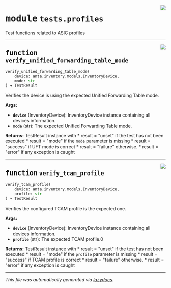 <!-- markdownlint-disable -->

<a href="../../anta/tests/profiles.py#L0"><img align="right" style="float:right;" src="https://img.shields.io/badge/-source-cccccc?style=flat-square"></a>

# <kbd>module</kbd> `tests.profiles`
Test functions related to ASIC profiles 


---

<a href="../../anta/decorators.py#L16"><img align="right" style="float:right;" src="https://img.shields.io/badge/-source-cccccc?style=flat-square"></a>

## <kbd>function</kbd> `verify_unified_forwarding_table_mode`

```python
verify_unified_forwarding_table_mode(
    device: anta.inventory.models.InventoryDevice,
    mode: str
) → TestResult
```

Verifies the device is using the expected Unified Forwarding Table mode. 



**Args:**
 
 - <b>`device`</b> (InventoryDevice):  InventoryDevice instance containing all devices information. 
 - <b>`mode`</b> (str):  The expected Unified Forwarding Table mode. 



**Returns:**
 TestResult instance with * result = "unset" if the test has not been executed * result = "mode" if the `mode` parameter is missing * result = "success" if UFT mode is correct * result = "failure" otherwise. * result = "error" if any exception is caught 


---

<a href="../../anta/decorators.py#L63"><img align="right" style="float:right;" src="https://img.shields.io/badge/-source-cccccc?style=flat-square"></a>

## <kbd>function</kbd> `verify_tcam_profile`

```python
verify_tcam_profile(
    device: anta.inventory.models.InventoryDevice,
    profile: str
) → TestResult
```

Verifies the configured TCAM profile is the expected one. 



**Args:**
 
 - <b>`device`</b> (InventoryDevice):  InventoryDevice instance containing all devices information. 
 - <b>`profile`</b> (str):  The expected TCAM profile.0 



**Returns:**
 TestResult instance with * result = "unset" if the test has not been executed * result = "mode" if the `profile` parameter is missing * result = "success" if TCAM profile is correct * result = "failure" otherwise. * result = "error" if any exception is caught 




---

_This file was automatically generated via [lazydocs](https://github.com/ml-tooling/lazydocs)._
